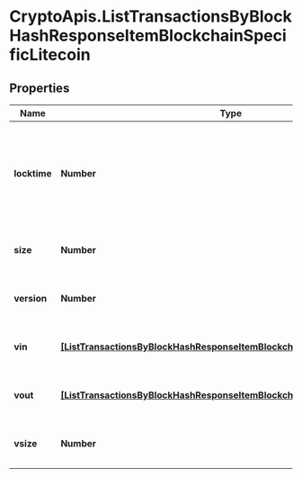 # CryptoApis.ListTransactionsByBlockHashResponseItemBlockchainSpecificLitecoin

## Properties

Name | Type | Description | Notes
------------ | ------------- | ------------- | -------------
**locktime** | **Number** | Represents the time at which a particular transaction can be added to the blockchain. | 
**size** | **Number** | Represents the total size of this transaction. | 
**version** | **Number** | Represents transaction version number. | 
**vin** | [**[ListTransactionsByBlockHashResponseItemBlockchainSpecificLitecoinVin]**](ListTransactionsByBlockHashResponseItemBlockchainSpecificLitecoinVin.md) | Represents the transaction inputs. | 
**vout** | [**[ListTransactionsByBlockHashResponseItemBlockchainSpecificLitecoinVout]**](ListTransactionsByBlockHashResponseItemBlockchainSpecificLitecoinVout.md) | Represents the transaction outputs. | 
**vsize** | **Number** | Represents the virtual size of this transaction. | 


